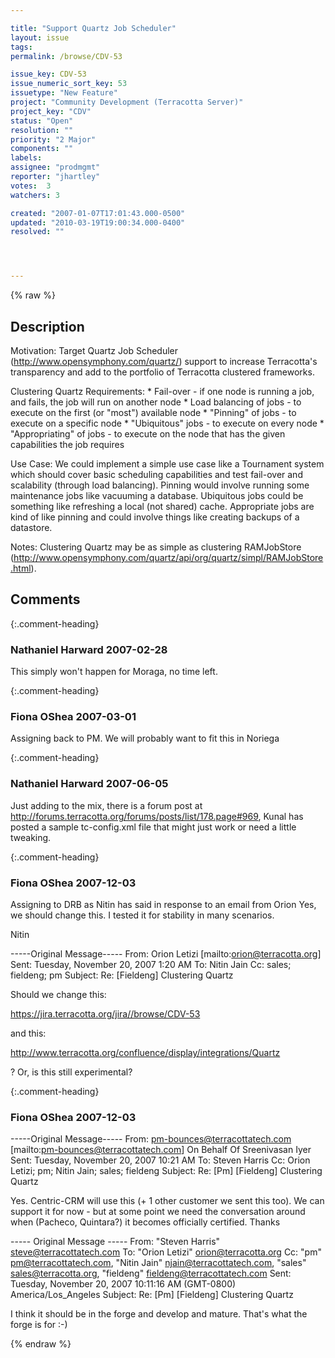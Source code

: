 ```yaml
---

title: "Support Quartz Job Scheduler"
layout: issue
tags: 
permalink: /browse/CDV-53

issue_key: CDV-53
issue_numeric_sort_key: 53
issuetype: "New Feature"
project: "Community Development (Terracotta Server)"
project_key: "CDV"
status: "Open"
resolution: ""
priority: "2 Major"
components: ""
labels: 
assignee: "prodmgmt"
reporter: "jhartley"
votes:  3
watchers: 3

created: "2007-01-07T17:01:43.000-0500"
updated: "2010-03-19T19:00:34.000-0400"
resolved: ""




---
```


{% raw %}

## Description

<div markdown="1" class="description">

Motivation:
Target Quartz Job Scheduler (http://www.opensymphony.com/quartz/) support to increase Terracotta's transparency and add to the portfolio of Terracotta clustered frameworks.

Clustering Quartz Requirements:
   \* Fail-over - if one node is running a job, and fails, the job will run on another node
   \* Load balancing of jobs - to execute on the first (or "most") available node
   \* "Pinning" of jobs - to execute on a specific node
   \* "Ubiquitous" jobs - to execute on every node
   \* "Appropriating" of jobs - to execute on the node that has the given capabilities the job requires

Use Case:
We could implement a simple use case like a Tournament system which should cover basic scheduling capabilities and test fail-over and scalability (through load balancing).  Pinning would involve running some maintenance jobs like vacuuming a database.  Ubiquitous jobs could be something like refreshing a local (not shared) cache.  Appropriate jobs are kind of like pinning and could involve things like creating backups of a datastore.

Notes:
Clustering Quartz may be as simple as clustering RAMJobStore (http://www.opensymphony.com/quartz/api/org/quartz/simpl/RAMJobStore.html).


</div>

## Comments


{:.comment-heading}
### **Nathaniel Harward** <span class="date">2007-02-28</span>

<div markdown="1" class="comment">

This simply won't happen for Moraga, no time left.

</div>


{:.comment-heading}
### **Fiona OShea** <span class="date">2007-03-01</span>

<div markdown="1" class="comment">

Assigning back to PM. We will probably want to fit this in Noriega

</div>


{:.comment-heading}
### **Nathaniel Harward** <span class="date">2007-06-05</span>

<div markdown="1" class="comment">

Just adding to the mix, there is a forum post at http://forums.terracotta.org/forums/posts/list/178.page#969, Kunal has posted a sample tc-config.xml file that might just work or need a little tweaking.

</div>


{:.comment-heading}
### **Fiona OShea** <span class="date">2007-12-03</span>

<div markdown="1" class="comment">

Assigning to DRB as Nitin has said in response to an email from Orion
Yes, we should change this. I tested it for stability in many scenarios.

Nitin

-----Original Message-----
From: Orion Letizi [mailto:orion@terracotta.org]
Sent: Tuesday, November 20, 2007 1:20 AM
To: Nitin Jain
Cc: sales; fieldeng; pm
Subject: Re: [Fieldeng] Clustering Quartz

Should we change this:

https://jira.terracotta.org/jira//browse/CDV-53

and this:

http://www.terracotta.org/confluence/display/integrations/Quartz

?  Or, is this still experimental?

</div>


{:.comment-heading}
### **Fiona OShea** <span class="date">2007-12-03</span>

<div markdown="1" class="comment">

-----Original Message-----
From: pm-bounces@terracottatech.com [mailto:pm-bounces@terracottatech.com] On Behalf Of Sreenivasan Iyer
Sent: Tuesday, November 20, 2007 10:21 AM
To: Steven Harris
Cc: Orion Letizi; pm; Nitin Jain; sales; fieldeng
Subject: Re: [Pm] [Fieldeng] Clustering Quartz

Yes. 
Centric-CRM will use this (+ 1 other customer we sent this too). We can support it for now - but  at some point we need the conversation around when (Pacheco, Quintara?) it becomes officially certified.
Thanks


----- Original Message -----
From: "Steven Harris" <steve@terracottatech.com>
To: "Orion Letizi" <orion@terracotta.org>
Cc: "pm" <pm@terracottatech.com>, "Nitin Jain" <njain@terracottatech.com>, "sales" <sales@terracotta.org>, "fieldeng" <fieldeng@terracottatech.com>
Sent: Tuesday, November 20, 2007 10:11:16 AM (GMT-0800) America/Los\_Angeles
Subject: Re: [Pm] [Fieldeng] Clustering Quartz

I think it should be in the forge and develop and mature.
That's what the forge is for :-)



</div>



{% endraw %}
